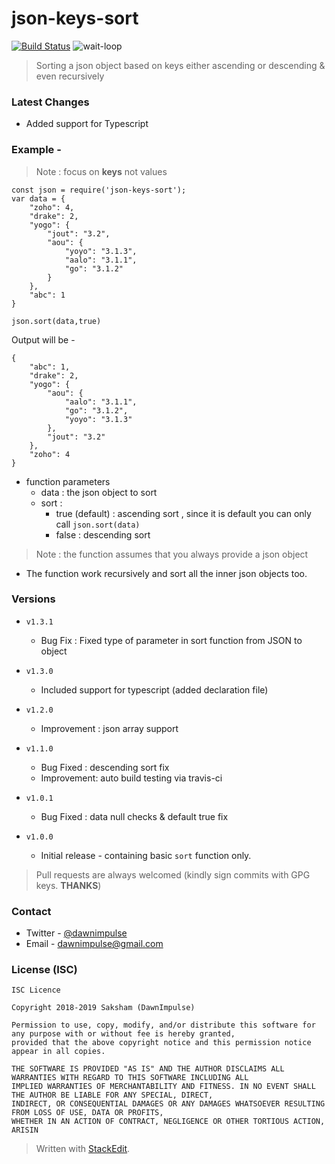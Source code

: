 # json-keys-sort    
[![Build Status](https://travis-ci.org/DawnImpulse/json-keys-sort.svg?branch=master)](https://travis-ci.org/DawnImpulse/json-keys-sort) ![wait-loop](https://img.shields.io/npm/dt/json-keys-sort.svg)
 > Sorting a json object based on keys either ascending or descending & even recursively    

### Latest Changes	
- Added support for Typescript
 ### Example -   
> Note : focus on **keys** not values  
  
~~~~    
const json = require('json-keys-sort');    
var data = {    
	"zoho": 4,    
	"drake": 2,    
	"yogo": {    
		"jout": "3.2",    
		"aou": {    
			"yoyo": "3.1.3",    
			"aalo": "3.1.1",    
			"go": "3.1.2"    
		}    
	},    
	"abc": 1    
}    
    
json.sort(data,true)    
~~~~    
   
Output will be -    
~~~~    
{    
	"abc": 1,    
	"drake": 2,    
	"yogo": {                       
		"aou": {    
			"aalo": "3.1.1",    
			"go": "3.1.2",    
			"yoyo": "3.1.3"                                                 
		},    
		"jout": "3.2"    
	},    
	"zoho": 4    
}    
~~~~    
    
+ function parameters    
   - data : the json object to sort  
   - sort :   
      - true (default) : ascending sort , since it is default you can only call `json.sort(data)`  
	 - false : descending sort  
> Note : the function assumes that you always provide a json object  
  
+ The function work recursively and sort all the inner json objects too.  

### Versions
+ `v1.3.1`
	+ Bug Fix : Fixed type of parameter in sort function from JSON to object

+ `v1.3.0`
	+ Included support for typescript (added declaration file)
	
+  `v1.2.0`
	+ Improvement : json array support

+  `v1.1.0`
	+ Bug Fixed : descending sort fix
	+ Improvement: auto build testing via travis-ci

+  `v1.0.1`
	+ Bug Fixed : data null checks & default true fix

+  `v1.0.0`
	+ Initial release - containing basic `sort` function only.

> Pull requests are always welcomed (kindly sign commits with GPG keys. **THANKS**)  
    
### Contact  
  
+ Twitter - [@dawnimpulse](https://twitter.com/dawnimpulse)  
+ Email - [dawnimpulse@gmail.com](mailto:dawnimpulse@gmail.com)
  
    
  
### License (ISC)  
~~~~
ISC Licence

Copyright 2018-2019 Saksham (DawnImpulse)

Permission to use, copy, modify, and/or distribute this software for any purpose with or without fee is hereby granted,
provided that the above copyright notice and this permission notice appear in all copies.

THE SOFTWARE IS PROVIDED "AS IS" AND THE AUTHOR DISCLAIMS ALL WARRANTIES WITH REGARD TO THIS SOFTWARE INCLUDING ALL
IMPLIED WARRANTIES OF MERCHANTABILITY AND FITNESS. IN NO EVENT SHALL THE AUTHOR BE LIABLE FOR ANY SPECIAL, DIRECT,
INDIRECT, OR CONSEQUENTIAL DAMAGES OR ANY DAMAGES WHATSOEVER RESULTING FROM LOSS OF USE, DATA OR PROFITS,
WHETHER IN AN ACTION OF CONTRACT, NEGLIGENCE OR OTHER TORTIOUS ACTION, ARISIN
~~~~

> Written with [StackEdit](https://stackedit.io/).